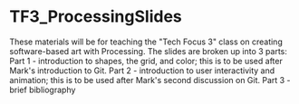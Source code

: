 # TF3_ProcessingSlides
These materials will be for teaching the "Tech Focus 3" class on creating software-based art with Processing.
The slides are broken up into 3 parts:
Part 1 - introduction to shapes, the grid, and color; this is to be used after Mark's introduction to Git.
Part 2 - introduction to user interactivity and animation; this is to be used after Mark's second discussion on Git.
Part 3 - brief bibliography
